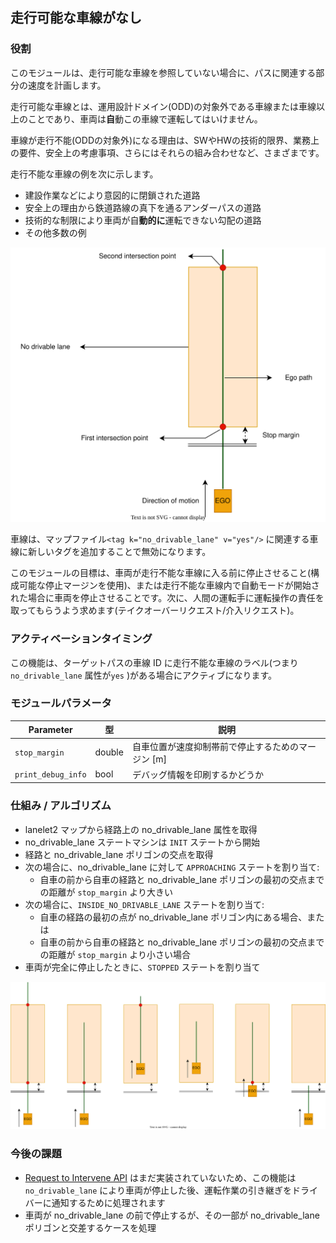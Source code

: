 ## 走行可能な車線がなし

### 役割

このモジュールは、走行可能な車線を参照していない場合に、パスに関連する部分の速度を計画します。

走行可能な車線とは、運用設計ドメイン(ODD)の対象外である車線または車線以上のことであり、車両は**自**動この車線で運転してはいけません。

車線が走行不能(ODDの対象外)になる理由は、SWやHWの技術的限界、業務上の要件、安全上の考慮事項、さらにはそれらの組み合わせなど、さまざまです。

走行不能な車線の例を次に示します。

- 建設作業などにより意図的に閉鎖された道路
- 安全上の理由から鉄道路線の真下を通るアンダーパスの道路
- 技術的な制限により車両が自**動的に**運転できない勾配の道路
- その他多数の例

![no-drivable-lane-design.svg](./docs/no_drivable_lane_design.svg)

車線は、マップファイル`<tag k="no_drivable_lane" v="yes"/>` に関連する車線に新しいタグを追加することで無効になります。

このモジュールの目標は、車両が走行不能な車線に入る前に停止させること(構成可能な停止マージンを使用)、または走行不能な車線内で自動モードが開始された場合に車両を停止させることです。次に、人間の運転手に運転操作の責任を取ってもらうよう求めます(テイクオーバーリクエスト/介入リクエスト)。

### アクティベーションタイミング

この機能は、ターゲットパスの車線 ID に走行不能な車線のラベル(つまり`no_drivable_lane` 属性が`yes` )がある場合にアクティブになります。

### モジュールパラメータ

| Parameter          | 型     | 説明                                               |
| ------------------ | ------ | -------------------------------------------------- |
| `stop_margin`      | double | 自車位置が速度抑制帯前で停止するためのマージン [m] |
| `print_debug_info` | bool   | デバッグ情報を印刷するかどうか                     |

### 仕組み / アルゴリズム

- lanelet2 マップから経路上の no_drivable_lane 属性を取得
- no_drivable_lane ステートマシンは `INIT` ステートから開始
- 経路と no_drivable_lane ポリゴンの交点を取得
- 次の場合に、no_drivable_lane に対して `APPROACHING` ステートを割り当て:
  - 自車の前から自車の経路と no_drivable_lane ポリゴンの最初の交点までの距離が `stop_margin` より大きい
- 次の場合に、`INSIDE_NO_DRIVABLE_LANE` ステートを割り当て:
  - 自車の経路の最初の点が no_drivable_lane ポリゴン内にある場合、または
  - 自車の前から自車の経路と no_drivable_lane ポリゴンの最初の交点までの距離が `stop_margin` より小さい場合
- 車両が完全に停止したときに、`STOPPED` ステートを割り当て

![no_drivable_lane_scenarios.svg](./docs/no_drivable_lane_scenarios.svg)

### 今後の課題

- [Request to Intervene API](https://github.com/autowarefoundation/autoware/issues/3487) はまだ実装されていないため、この機能は `no_drivable_lane` により車両が停止した後、運転作業の引き継ぎをドライバーに通知するために処理されます
- 車両が no_drivable_lane の前で停止するが、その一部が no_drivable_lane ポリゴンと交差するケースを処理
